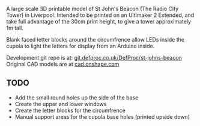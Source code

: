 A large scale 3D printable model of St John's Beacon (The Radio City Tower) in Liverpool. Intended to be printed on 
an Ultimaker 2 Extended, and take full advantage of the 30cm print height, to give a tower approximately 1m tall. 

Blank faced letter blocks around the circumfrence allow LEDs inside the cupola to light the letters for display from 
an Arduino inside.

Development git repo is at: [git.defproc.co.uk/DefProc/st-johns-beacon](https://git.defproc.co.uk/DefProc/st-johns-beacon)
Original CAD models are at [cad.onshape.com](https://cad.onshape.com/documents/28927cba45614a8eae7bdee6)

TODO
----

 * Add the small round holes up the side of the base
 * Create the upper and lower windows
 * Create the letter blocks for the circumfrence
 * Manual support areas for the cupola base holes (printed upside down)
